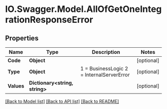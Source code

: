 # IO.Swagger.Model.AllOfGetOneIntegrationResponseError
## Properties

Name | Type | Description | Notes
------------ | ------------- | ------------- | -------------
**Code** | **Object** |  | [optional] 
**Type** | **Object** |   1 &#x3D; BusinessLogic  2 &#x3D; InternalServerError | [optional] 
**Values** | **Dictionary&lt;string, string&gt;** |  | [optional] 

[[Back to Model list]](../README.md#documentation-for-models) [[Back to API list]](../README.md#documentation-for-api-endpoints) [[Back to README]](../README.md)

